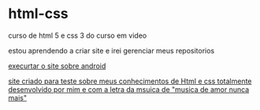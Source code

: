 # html-css
 curso de html 5 e css 3 do curso em video

 estou aprendendo a criar site e irei gerenciar meus repositorios

<a href="https://joaovitor2074.github.io/html-css/desafios/desafio01/android.html"> execurtar o site sobre android</a>

<a href="https://joaovitor2074.github.io/treinamento/amor/musica.html"> site criado para teste sobre meus conhecimentos de Html e css totalmente desenvolvido por mim e com a letra da msuica de "musica de amor nunca mais"</a>